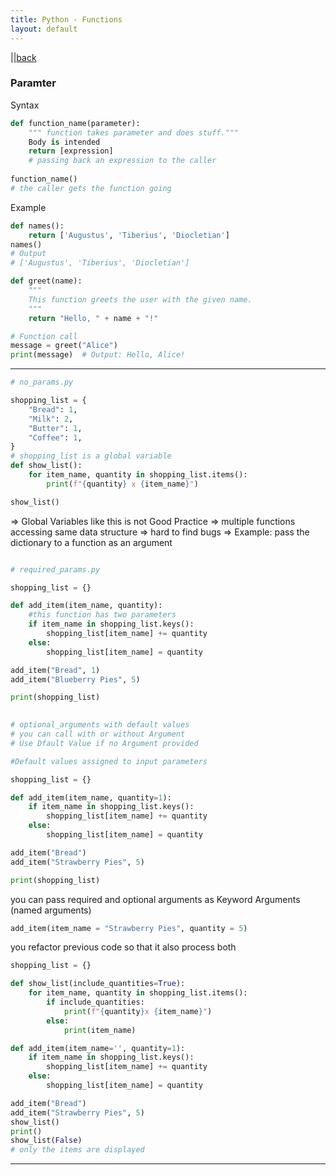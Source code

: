 ```yaml
---
title: Python - Functions 
layout: default
---
```


||[back](./index.html)

### Paramter

Syntax

```python
def function_name(parameter):
    """ function takes parameter and does stuff."""
    Body is intended
    return [expression]
	# passing back an expression to the caller
 
function_name()
# the caller gets the function going
```

Example

```python
def names():
    return ['Augustus', 'Tiberius', 'Diocletian']
names()
# Output
# ['Augustus', 'Tiberius', 'Diocletian']
```

```python
def greet(name):
    """
    This function greets the user with the given name.
    """
    return "Hello, " + name + "!"

# Function call
message = greet("Alice")
print(message)  # Output: Hello, Alice!
```

---

```python
# no_params.py

shopping_list = {
    "Bread": 1,
    "Milk": 2,
    "Butter": 1, 
    "Coffee": 1,
}
# shopping_list is a global variable
def show_list():
    for item_name, quantity in shopping_list.items():
        print(f"{quantity} x {item_name}")

show_list()
```

=> Global Variables like this is not Good Practice
=> multiple functions accessing same data structure => hard to find bugs
=> Example: pass the dictionary to a function as an argument

```python

# required_params.py

shopping_list = {}

def add_item(item_name, quantity): 
    #this function has two parameters
    if item_name in shopping_list.keys():
        shopping_list[item_name] += quantity
    else: 
        shopping_list[item_name] = quantity

add_item("Bread", 1)
add_item("Blueberry Pies", 5)

print(shopping_list)
    
```

```python
# optional_arguments with default values
# you can call with or without Argument
# Use Dfault Value if no Argument provided

#Default values assigned to input parameters

shopping_list = {}

def add_item(item_name, quantity=1): 
    if item_name in shopping_list.keys():
        shopping_list[item_name] += quantity
    else: 
        shopping_list[item_name] = quantity

add_item("Bread")
add_item("Strawberry Pies", 5)

print(shopping_list)
```

you can pass required and optional arguments as Keyword Arguments (named arguments)

```python
add_item(item_name = "Strawberry Pies", quantity = 5)
```

you refactor previous code so that it also process both

```python
shopping_list = {}

def show_list(include_quantities=True):
    for item_name, quantity in shopping_list.items():
        if include_quantities:
            print(f"{quantity}x {item_name}")
        else:
            print(item_name)

def add_item(item_name='', quantity=1): 
    if item_name in shopping_list.keys():
        shopping_list[item_name] += quantity
    else: 
        shopping_list[item_name] = quantity

add_item("Bread")
add_item("Strawberry Pies", 5)
show_list()
print()
show_list(False)
# only the items are displayed

```

---
